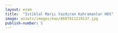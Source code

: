 ```yaml
---
layout: exam
title:  "İstiklal Marşı Yazdıran Kahramanlar HDS"
image: assets/images/ean/8697911219137.jpg
publish-number: 5
---
```



